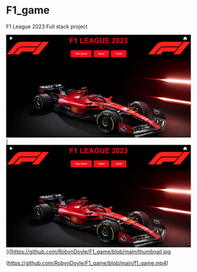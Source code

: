# F1_game
F1 League 2023 Full stack project

[![Watch the video](https://github.com/RobynDoyle/F1_game/blob/main/thumbnail.jpg)]([https://github.com/RobynDoyle/F1_game/blob/main/thumbnail.jpg (https://github.com/RobynDoyle/F1_game/blob/main/f1_game.mp4))
[![Watch the video](https://github.com/RobynDoyle/F1_game/blob/main/thumbnail.jpg)]([https://github.com/RobynDoyle/F1_game/blob/main/thumbnail.jpg 

(https://github.com/RobynDoyle/F1_game/blob/main/f1_game.mp4)



